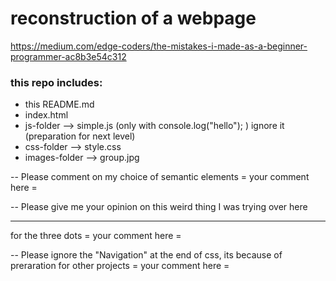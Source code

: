 # reconstruction of a webpage
https://medium.com/edge-coders/the-mistakes-i-made-as-a-beginner-programmer-ac8b3e54c312

 ### this repo includes:
- this README.md
- index.html
- js-folder --> simple.js (only with console.log("hello"); )  ignore it (preparation for next level)
- css-folder --> style.css
- images-folder --> group.jpg


-- Please comment on my choice of semantic elements
   = your comment here =


-- Please give me your opinion on this weird thing I was trying over here <hr> for the three dots
   = your comment here =
   
   
-- Please ignore the "Navigation" at the end of css, its because of preraration for other projects
   = your comment here =
   
   
   
   
